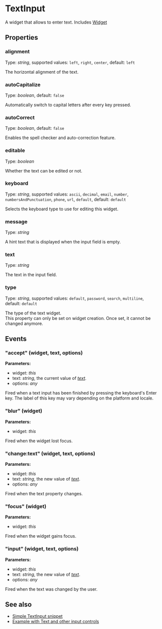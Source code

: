 ---
---
# TextInput

A widget that allows to enter text.
Includes [Widget](Widget.md)

## Properties

### alignment
Type: *string*, supported values: `left`, `right`, `center`, default: `left`

The horizontal alignment of the text.
### autoCapitalize

Type: *boolean*, default: `false`

Automatically switch to capital letters after every key pressed.
### autoCorrect

Type: *boolean*, default: `false`

Enables the spell checker and auto-correction feature.
### editable

Type: *boolean*

Whether the text can be edited or not.
### keyboard

Type: *string*, supported values: `ascii`, `decimal`, `email`, `number`, `numbersAndPunctuation`, `phone`, `url`, `default`, default: `default`

Selects the keyboard type to use for editing this widget.
### message

Type: *string*

A hint text that is displayed when the input field is empty.
### text

Type: *string*

The text in the input field.
### type

Type: *string*, supported values: `default`, `password`, `search`, `multiline`, default: `default`

The type of the text widget.<br/>This property can only be set on widget creation. Once set, it cannot be changed anymore.

## Events

### "accept" (widget, text, options)

**Parameters:**

- widget: *this*
- text: *string*, the current value of *[text](#text)*.
- options: *any*

Fired when a text input has been finished by pressing the keyboard's Enter key. The label of this key may vary depending on the platform and locale.

### "blur" (widget)

**Parameters:**

- widget: *this*

Fired when the widget lost focus.

### "change:text" (widget, text, options)

**Parameters:**

- widget: *this*
- text: *string*, the new value of *[text](#text)*.
- options: *any*

Fired when the text property changes.

### "focus" (widget)

**Parameters:**

- widget: *this*

Fired when the widget gains focus.

### "input" (widget, text, options)

**Parameters:**

- widget: *this*
- text: *string*, the new value of *[text](#text)*.
- options: *any*

Fired when the text was changed by the user.


## See also

- [Simple TextInput snippet](https://github.com/eclipsesource/tabris-js/blob/v1.8.0/snippets/textinput/textinput.js)
- [Example with Text and other input controls](https://github.com/eclipsesource/tabris-js/blob/v1.8.0/examples/input/input.js)
